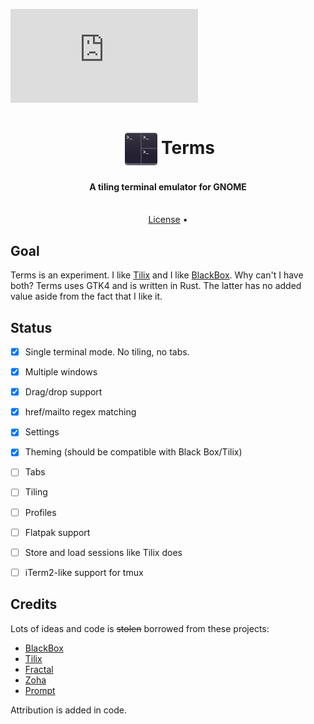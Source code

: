 ![Matrix](https://img.shields.io/matrix/terms%3Amatrix.org)

<div align="center">
  <h1><img src="./data/icons/io.github.vhdirk.Terms.svg" height="64" style="vertical-align: middle" />Terms</h1>

  <h4>A tiling terminal emulator for GNOME</h4>
  <p>
    <!-- <a href="#features">Features</a> •
    <a href="#install">Install</a> •
    <a href="#gallery">Gallery</a> •
    <a href="./CHANGELOG.md">Changelog</a> -->
    <br/>
    <!-- <a href="https://gitlab.gnome.org/raggesilver/blackbox/-/wikis/home">Wiki</a> • -->
    <a href="./LICENSE">License</a> •
    <!-- <a href="./CONTRIBUTING.md">Contributing</a> -->
  </p>
  <p>
  </p>

</div>


<!-- <div align="center">

![Main window](data/resources/screenshots/screenshot1.png "Main window")
</div> -->

## Goal

Terms is an experiment. I like [Tilix][Tilix] and I like [BlackBox]. Why can't I have both?
Terms uses GTK4 and is written in Rust. The latter has no added value aside from the fact that I like it.

## Status

- [x] Single terminal mode. No tiling, no tabs.
- [x] Multiple windows
- [x] Drag/drop support
- [x] href/mailto regex matching
- [x] Settings
- [x] Theming (should be compatible with Black Box/Tilix)
- [ ] Tabs
- [ ] Tiling
- [ ] Profiles
- [ ] Flatpak support
- [ ] Store and load sessions like Tilix does
- [ ] iTerm2-like support for tmux


<!-- ## Building the project

Make sure you have `flatpak` and `flatpak-builder` installed. Then run the commands below. Replace `io.github.vhdirk.Terms` with the value you entered during project creation. Please note that these commands are just for demonstration purposes. Normally this would be handled by your IDE, such as GNOME Builder or VS Code with the Flatpak extension.

```
flatpak install org.gnome.Sdk//44 org.freedesktop.Sdk.Extension.rust-stable//22.08 org.gnome.Platform//43
flatpak-builder --user flatpak_app build-aux/io.github.vhdirk.Terms.Devel.json
```

## Running the project

Once the project is build, run the command below. Replace Replace `io.github.vhdirk.Terms` and `<project_name>` with the values you entered during project creation. Please note that these commands are just for demonstration purposes. Normally this would be handled by your IDE, such as GNOME Builder or VS Code with the Flatpak extension.

```
flatpak-builder --run flatpak_app build-aux/io.github.vhdirk.Terms.Devel.json <project_name>
``` -->

<!-- ## Community

Join the GNOME and gtk-rs community!
- [Matrix chat](https://matrix.to/#/#rust:gnome.org): chat with other developers using gtk-rs
- [Discourse forum](https://discourse.gnome.org/tag/rust): topics tagged with `rust` on the GNOME forum.
- [GNOME circle](https://circle.gnome.org/): take inspiration from applications and libraries already extending the GNOME ecosystem. -->

## Credits

Lots of ideas and code is ~~stolen~~ borrowed from these projects:

- [BlackBox]
- [Tilix]
- [Fractal]
- [Zoha]
- [Prompt]

Attribution is added in code.

[BlackBox]: https://gitlab.gnome.org/raggesilver/blackbox
[Tilix]: https://github.com/gnunn1/tilix
[Fractal]: https://gitlab.gnome.org/World/fractal
[Zoha]: https://github.com/hkoosha/zoha4
[Prompt]: https://gitlab.gnome.org/chergert/prompt
